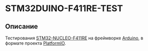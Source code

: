 # STM32DUINO-F411RE-TEST
## Описание
Тестирования [STM32-NUCLEO-F411RE](https://www.st.com/en/evaluation-tools/nucleo-f411re.html) на фреймворке [Arduino](https://docs.platformio.org/en/latest/frameworks/arduino.html), в формате проекта [PlatformIO](https://platformio.org).
